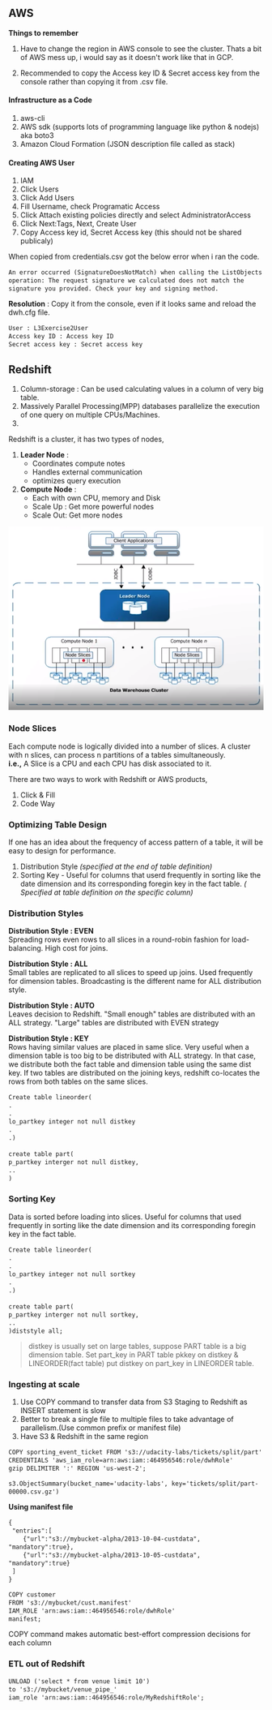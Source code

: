 ## AWS  
**Things to remember**  
1. Have to change the region in AWS console to see the cluster. Thats a bit of AWS mess up, i would say as it doesn't work like that in GCP.  

2. Recommended to copy the Access key ID & Secret access key from the console rather than copying it from .csv file. 

#### Infrastructure as a Code
1. aws-cli  
2. AWS sdk (supports lots of programming language like python & nodejs) aka boto3  
3. Amazon Cloud Formation (JSON description file called as stack)  

#### Creating AWS User
1. IAM
2. Click Users
3. Click Add Users
4. Fill Username, check Programatic Access
5. Click Attach existing policies directly and select AdministratorAccess
6. Click Next:Tags, Next, Create User
7. Copy Access key id, Secret Access key (this should not be shared publicaly)

When copied from credentials.csv got the below error when i ran the code.   
```
An error occurred (SignatureDoesNotMatch) when calling the ListObjects operation: The request signature we calculated does not match the signature you provided. Check your key and signing method.
```
**Resolution** : Copy it from the console, even if it looks same and reload the dwh.cfg file.  
```
User : L3Exercise2User
Access key ID : Access key ID
Secret access key : Secret access key
```
  
## Redshift
1. Column-storage : Can be used calculating values in a column of very big table.  
2. Massively Parallel Processing(MPP) databases parallelize the execution of one query on multiple CPUs/Machines. 
3. 

Redshift is a cluster, it has two types of nodes,
1. **Leader Node** : 
    * Coordinates compute notes
    * Handles external communication
    * optimizes query execution
2. **Compute Node** :  
    * Each with own CPU, memory and Disk
    * Scale Up : Get more powerful nodes
    * Scale Out: Get more nodes

![alt text](./images/Redshift_Architecture.PNG "Redshift Architecture")

### Node Slices 
Each compute node is logically divided into a number of slices. A cluster with n slices, can process n partitions of a tables simultaneously.  
**i.e.,** A Slice is a CPU and each CPU has disk associated to it.

There are two ways to work with Redshift or AWS products,
1. Click & Fill
2. Code Way

### Optimizing Table Design  
If one has an idea about the frequency of access pattern of a table, it will be easy to design for performance.  
1. Distribution Style *(specified at the end of table definition)*
2. Sorting Key - Useful for columns that userd frequently in sorting like the date dimension and its corresponding foregin key in the fact table. *( Specified at table definition on the specific column)*

### Distribution Styles
**Distribution Style : EVEN**  
Spreading rows even rows to all slices in a round-robin fashion for load-balancing. High cost for joins.  

**Distribution Style : ALL**  
Small tables are replicated to all slices to speed up joins. Used frequently for dimension tables. Broadcasting is the different name for ALL distribution style.  

**Distribution Style : AUTO**  
Leaves decision to Redshift. "Small enough" tables are distributed with an ALL strategy. "Large" tables are distributed with EVEN strategy

**Distribution Style : KEY**  
Rows having similar values are placed in same slice. Very useful when a dimension table is too big to be distributed with ALL strategy. In that case, we distribute both the fact table and dimension table using the same dist key. If two tables are distributed on the joining keys, redshift co-locates the rows from both tables on the same slices. 

```
Create table lineorder(
.
.
lo_partkey integer not null distkey
.
.)

create table part(
p_partkey interger not null distkey,
..
)
```

### Sorting Key
Data is sorted before loading into slices. Useful for columns that used frequently in sorting like the date dimension and its corresponding foregin key in the fact table.
```
Create table lineorder(
.
.
lo_partkey integer not null sortkey
.
.)

create table part(
p_partkey interger not null sortkey,
..
)diststyle all;
```

> distkey is usually set on large tables, suppose PART table is a big dimension table. Set part_key in PART table pkkey on distkey & LINEORDER(fact table) put distkey on part_key in LINEORDER table.

### Ingesting at scale
1. Use COPY command to transfer data from S3 Staging to Redshift as INSERT statement is slow
2. Better to break a single file to multiple files to take advantage of parallelism.(Use common prefix or manifest file)
3. Have S3 & Redshift in the same region

```
COPY sporting_event_ticket FROM 's3://udacity-labs/tickets/split/part'
CREDENTIALS 'aws_iam_role=arn:aws:iam::464956546:role/dwhRole'
gzip DELIMITER ':' REGION 'us-west-2';
```

```
s3.ObjectSummary(bucket_name='udacity-labs', key='tickets/split/part-00000.csv.gz')
```

**Using manifest file**
```
{
 "entries":[
    {"url":"s3://mybucket-alpha/2013-10-04-custdata", "mandatory":true},
    {"url":"s3://mybucket-alpha/2013-10-05-custdata", "mandatory":true}
 ]
}
```

```
COPY customer
FROM 's3://mybucket/cust.manifest'
IAM_ROLE 'arn:aws:iam::464956546:role/dwhRole'
manifest;
```

COPY command makes automatic best-effort compression decisions for each column

### ETL out of Redshift
```
UNLOAD ('select * from venue limit 10')
to 's3://mybucket/venue_pipe_'
iam_role 'arn:aws:iam::464956546:role/MyRedshiftRole';
```
